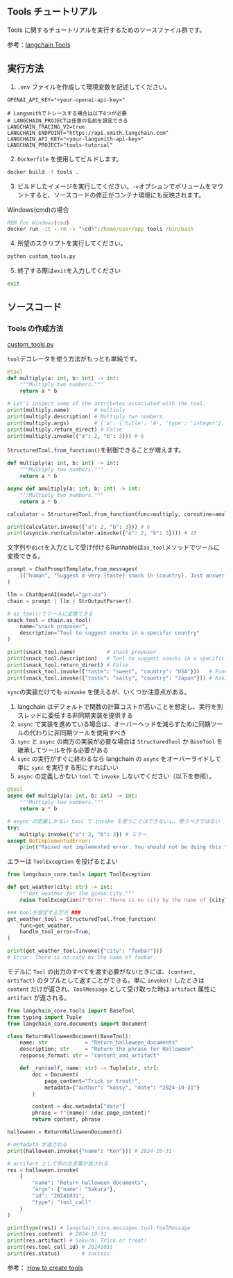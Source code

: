 ## Tools チュートリアル

Tools に関するチュートリアルを実行するためのソースファイル群です。

参考：[langchain Tools](https://python.langchain.com/docs/how_to/#tools)

## 実行方法

1. `.env` ファイルを作成して環境変数を記述してください。

```
OPENAI_API_KEY="<your-openai-api-key>"

# Langsmithでトレースする場合は以下4つが必要
# LANGCHAIN_PROJECTは任意の名前を設定できる
LANGCHAIN_TRACING_V2=true
LANGCHAIN_ENDPOINT="https://api.smith.langchain.com"
LANGCHAIN_API_KEY="<your-langsmith-api-key>"
LANGCHAIN_PROJECT="tools-tutorial"
```

2. `Dockerfile` を使用してビルドします。

```bash
docker build -t tools .
```

3. ビルドしたイメージを実行してください。`-v`オプションでボリュームをマウントすると、ソースコードの修正がコンテナ環境にも反映されます。

Windows(cmd)の場合
```cmd
REM For Windows(cmd)
docker run -it --rm -v "%cd%":/home/user/app tools /bin/bash
```

4. 所望のスクリプトを実行してください。

```bash
python custom_tools.py
```

5. 終了する際は`exit`を入力してください

```bash
exit
```

## ソースコード

### Tools の作成方法
[custom_tools.py](custom_tools.py)

`tool`デコレータを使う方法がもっとも単純です。

```python
@tool
def multiply(a: int, b: int) -> int:
    """Multiply two numbers."""
    return a * b

# Let's inspect some of the attributes associated with the tool.
print(multiply.name)        # multiply
print(multiply.description) # Multiply two numbers.
print(multiply.args)        # {'a': {'title': 'A', 'type': 'integer'}, 'b': {'title': 'B', 'type': 'integer'}}
print(multiply.return_direct) # False
print(multiply.invoke({"a": 2, "b": 3})) # 6
```

`StructuredTool.from_function()`を制御できることが増えます。

```python
def multiply(a: int, b: int) -> int:
    """Multiply two numbers."""
    return a * b

async def amultiply(a: int, b: int) -> int:
    """Multiply two numbers."""
    return a * b

calculator = StructuredTool.from_function(func=multiply, coroutine=amultiply)

print(calculator.invoke({"a": 2, "b": 3})) # 6
print(asyncio.run(calculator.ainvoke({"a": 2, "b": 5}))) # 10
```

文字列や`dict`を入力として受け付けるRunnableは`as_tool`メソッドでツールに変換できる。
```python
prompt = ChatPromptTemplate.from_messages(
    [("human", "Suggest a very {taste} snack in {country}. Just answer the name of the snack.")]
)

llm = ChatOpenAI(model="gpt-4o")
chain = prompt | llm | StrOutputParser()

# as_tool()でツールに変換できる
snack_tool = chain.as_tool(
    name="snack proposer", 
    description="Tool to suggest snacks in a specific country"
)

print(snack_tool.name)          # snack proposer
print(snack_tool.description)   # Tool to suggest snacks in a specific country
print(snack_tool.return_direct) # False
print(snack_tool.invoke({"taste": "sweet", "country": "USA"}))   # Funnel cake
print(snack_tool.invoke({"taste": "salty", "country": "Japan"})) # Kaki no Tane
```

`sync`の実装だけでも `ainvoke` を使えるが、いくつか注意点がある。
1. langchain はデフォルトで関数の計算コストが高いことを想定し、実行を別スレッドに委任する非同期実装を提供する
2. `async` で実装を進めている場合は、オーバーヘッドを減らすために同期ツールの代わりに非同期ツールを使用すべき
3. `sync` と `async` の両方の実装が必要な場合は `StructuredTool` か `BaseTool` を継承してツールを作る必要がある
4. `sync` の実行がすぐに終わるなら langchain の `async` をオーバーライドして単に `sync` を実行する形にすればいい
5. `async` の定義しかない `tool` で `invoke` しないでください（以下を参照）。

```python
@tool
async def multiply(a: int, b: int) -> int:
    """Multiply two numbers."""
    return a * b

# async の定義しかない tool で invoke を使うことはできないし、使うべきではない
try:
    multiply.invoke({"a": 2, "b": 3}) # エラー
except NotImplementedError:
    print("Raised not implemented error. You should not be doing this.")
```

エラーは `ToolException` を投げるとよい

```python
from langchain_core.tools import ToolException

def get_weather(city: str) -> int:
    """Get weather for the given city."""
    raise ToolException(f"Error: There is no city by the name of {city}.")

### boolを設定する方法 ###
get_weather_tool = StructuredTool.from_function(
    func=get_weather,
    handle_tool_error=True,
)

print(get_weather_tool.invoke({"city": "foobar"})) 
# Error: There is no city by the name of foobar.
```

モデルに `Tool` の出力のすべてを渡す必要がないときには、`(content, artifact)` のタプルとして返すことができる。単に `invoke()` したときは `content` だけが返され、`ToolMessage` として受け取った時は `artifact` 属性に `artifact` が返される。

```python
from langchain_core.tools import BaseTool
from typing import Tuple
from langchain_core.documents import Document

class ReturnHalloweenDocument(BaseTool):
    name: str            = "Return_halloween_documents"
    description: str     = "Return the phrase for Halloween"
    response_format: str = "content_and_artifact"

    def _run(self, name: str) -> Tuple[str, str]:
        doc = Document(
            page_content="Trick or treat!", 
            metadata={"author": "kossy", "date": "2024-10-31"}
        )

        content = doc.metadata["date"]
        phrase = f"{name}! {doc.page_content}"
        return content, phrase

halloween = ReturnHalloweenDocument()

# metadata が返される
print(halloween.invoke({"name": "Ken"})) # 2024-10-31

# artifact として例の合言葉が返される
res = halloween.invoke(
    {
        "name": "Return_halloween_documents",
        "args": {"name": "Sakura"},
        "id": "20241031",
        "type": "tool_call"
    }
)

print(type(res)) # langchain_core.messages.tool.ToolMessage
print(res.content)  # 2024-10-31
print(res.artifact) # Sakura! Trick or treat!
print(res.tool_call_id) # 20241031
print(res.status)       # success
```

参考：
[How to create tools](https://python.langchain.com/docs/how_to/custom_tools/)
